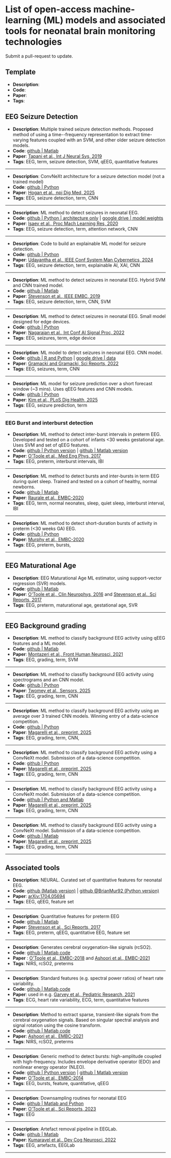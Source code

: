 # List of open-access machine-learning (ML) models and associated tools for neonatal brain monitoring technologies

Submit a pull-request to update. 

## Template

- **Description**: 
- **Code**: 
- **Paper**: 
- **Tags**:


## EEG Seizure Detection

- **Description**: Multiple trained seizure detection methods. Proposed method of using a
  time--frequency representation to extract time-varying features coupled with an SVM, and other
  older seizure detection models.
- **Code**: [github | Matlab](https://github.com/ktapani/Neonatal_Seizure_Detection)
- **Paper**: [Tapani et al., Int J Neural Sys,
  2019](https://www.worldscientific.com/doi/abs/10.1142/S0129065718500302)
- **Tags**: EEG, term, seizure detection, SVM, qEEG, quantitative features

--- 

- **Description**: ConvNeXt architecture for a seizure detection model (not a trained model)
- **Code**: [github | Python](https://github.com/cergenx/ConvNeXt-Seizure)
- **Paper**: [Hogan et al., npj Dig Med, 2025](https://www.nature.com/articles/s41746-024-01416-x)
- **Tags**: EEG, seizure detection, term, CNN

--- 

- **Description**: ML method to detect seizures in neonatal EEG.
- **Code**: [github | Python | architecture
  only](https://github.com/dyisaev/seizure-detection-neonates) | [google drive | model
  weights](https://drive.google.com/drive/folders/1rdBADEDl0rj-0kphtSYUdWZYu_6GogL-)
- **Paper**: [Isaev et al., Proc Mach Learning Res, 2020](https://proceedings.mlr.press/v126/isaev20a.html)
- **Tags**: EEG, seizure detection, term, attention network, CNN

--- 

- **Description**: Code to build an explainable ML model for seizure detection.
- **Code**: [github | Python](https://github.com/Dinuka-1999/BraiNeoCare)
- **Paper**: [Udayantha et al., IEEE Conf System Man Cybernetics, 2024](https://arxiv.org/abs/2406.16908)
- **Tags**: EEG, seizure detection, term, explainable AI, XAI, CNN

--- 

- **Description**: ML method to detect seizures in neonatal EEG. Hybrid SVM and CNN trained model.
- **Code**: [github | Matlab](https://github.com/nstevensonUH/Neonatal-EEG-Analysis/tree/master/seizure_detection_CNN)
- **Paper**: [Stevenson et al., IEEE EMBC, 2019](https://ieeexplore.ieee.org/abstract/document/8857367)
- **Tags**: EEG, seizure detection, term, CNN, SVM

---

- **Description**: ML method to detect seizures in neonatal EEG. Small model designed for edge devices.
- **Code**: [github | Python](https://github.com/vishaln15/NeonatalSeizureDetection/tree/main)
- **Paper**: [Nagarajan et al., Int Conf AI Signal Proc, 2022](https://ieeexplore.ieee.org/document/9760524)
- **Tags**: EEG, seizures, term, edge device

--- 

- **Description**: ML model to detect seizures in neonatal EEG. CNN model.
- **Code**: [github | R and Python](https://github.com/artur-gramacki/Epileptic-Seizure-Detection) | [google drive | data](https://drive.google.com/file/d/1FwgR8GjZLwE3z8d36vL7XDAqloVtHgJa/view?usp=sharing)
- **Paper**: [Gramacki and Gramacki, Sci Reports, 2022](https://www.nature.com/articles/s41598-022-15830-2)
- **Tags**: EEG, seizures, term, CNN

---

- **Description**: ML model for seizure prediction over a short forecast window (~3 mins). Uses qEEG
  features and CNN models.
- **Code**: [github | Python](https://github.com/dbernardo05/neoSeer/tree/main)
- **Paper**: [Kim et al., PLoS Dig Health, 2025](https://journals.plos.org/digitalhealth/article?id=10.1371/journal.pdig.0000890)
- **Tags**: EEG, seizure prediction, term

---

### EEG Burst and interburst detection

- **Description**: ML method to detect inter-burst intervals in preterm EEG. Developed and tested on
  a cohort of infants <30 weeks gestational age. Uses SVM and set of qEEG features.
- **Code**: [github | Python version](https://github.com/otoolej/py_burst_detector) | [github | Matlab version](https://github.com/otoolej/burst_detector)
- **Paper**: [O'Toole et al., Med Eng Phys, 2017](https://doi.org/10.1016/j.medengphy.2017.04.003)
- **Tags**: EEG, preterm, interburst intervals, IBI

---

- **Description**: ML method to detect bursts and inter-bursts in term EEG during quiet
  sleep. Trained and tested on a cohort of healthy, normal newborns.
- **Code**: [github | Matlab](https://github.com/sumitraurale/interburst_detector)
- **Paper**: [Raurale et al., EMBC-2020](https://doi.org/10.1109/EMBC44109.2020.9176147)
- **Tags**: EEG, term, normal neonates, sleep, quiet sleep, interburst interval, IBI

---

- **Description**: ML method to detect short-duration bursts of activity in preterm (<30 weeks GA) EEG.
- **Code**: [github | Python](https://github.com/BrianMur92/Preterm_transient_burst_detector)
- **Paper**: [Murphy et al., EMBC-2020](https://doi.org/10.1109/EMBC44109.2020.9175154)
- **Tags**: EEG, preterm, bursts, 

---

## EEG Maturational Age

- **Description**: EEG Maturational Age ML estimator, using support-vector regression (SVR) models.
- **Code**: [github | Matlab](https://github.com/nstevensonUH/Neonatal-EEG-Analysis/)
- **Paper**: [O'Toole et al., Clin Neurophys,
  2016](https://www.sciencedirect.com/science/article/abs/pii/S1388245716300244) and [Stevenson et
  al., Sci Reports, 2017](https://www.nature.com/articles/s41598-017-13537-3)
- **Tags**: EEG, preterm, maturational age, gestational age, SVR

---

## EEG Background grading 

- **Description**: ML method to classify background EEG activity using qEEG features and a ML model.
- **Code**: [github | Matlab](https://github.com/smontazeriUH/Neonatal-EEGBackground-Classifier)
- **Paper**: [Montazeri et al., Front Human Neurosci, 2021](https://www.frontiersin.org/journals/human-neuroscience/articles/10.3389/fnhum.2021.675154/full)
- **Tags**: EEG, grading, term, SVM

---

- **Description**: ML method to classifiy background EEG activity using spectrograms and an CNN model.
- **Code**: [github | Python](https://github.com/leahtwomey/Long_term_EEG_Grading_Using_DSP_ML/tree/main)
- **Paper**: [Twomey et al., Sensors, 2025](https://www.mdpi.com/1424-8220/25/10/3007)
- **Tags**: EEG, grading, term, CNN

---

- **Description**: ML method to classify background EEG activity using an average over 3 trained
  CNN models. Winning entry of a data-science competition.
- **Code**: [github | Python](https://github.com/smontazeriUH/INFANT-Data-Science-Challenge)
- **Paper**: [Magarelli et al., preprint, 2025](https://arxiv.org/abs/2509.09695)
- **Tags**: EEG, grading, term, CNN,

---

- **Description**: ML method to classify background EEG activity using a ConvNeXt model. Submission
  of a data-science competition.
- **Code**: [github | Python](https://github.com/fabiom91/ConvNeXt_AI_Competition_Platform)
- **Paper**: [Magarelli et al., preprint, 2025](https://arxiv.org/abs/2509.09695)
- **Tags**: EEG, grading, term, CNN

---

- **Description**: ML method to classify background EEG activity using a ConvNeXt model. Submission
  of a data-science competition.
- **Code**: [github | Python and Matlab](https://github.com/Minimnim/INFANT_ML_challenge)
- **Paper**: [Magarelli et al., preprint, 2025](https://arxiv.org/abs/2509.09695)
- **Tags**: EEG, grading, term, CNN

---

- **Description**: ML method to classify background EEG activity using a ConvNeXt model. Submission
  of a data-science competition.
- **Code**:  [github |
  Matlab](https://github.com/tamaraceranic/Support-Vector-Machines-SVM-with-quantitative-features-EEG-qEEG-)
- **Paper**: [Magarelli et al., preprint, 2025](https://arxiv.org/abs/2509.09695)
- **Tags**: EEG, grading, term, CNN

---

## Associated tools

- **Description**: NEURAL. Curated set of quantitative features for neonatal EEG.
- **Code**: [github (Matlab version)](https://github.com/otoolej/qEEG_feature_set) | [github @BrianMur92 (Python version)](https://github.com/BrianMur92/NEURAL_py_EEG_feature_set)
- **Paper**: [arXiv:1704.05694](https://arxiv.org/abs/1704.05694)
- **Tags**: EEG, qEEG, feature set

---

- **Description**: Quantitative features for preterm EEG
- **Code**: [github | Matlab]()
- **Paper**: [Stevenson et al., Sci Reports, 2017](https://www.nature.com/articles/s41598-017-13537-3)
- **Tags**: EEG, preterm, qEEG, quantitative EEG, feature set

---

- **Description**: Generates cerebral oxygenation-like signals (rcSO2).
- **Code**: [github | Matlab code](https://github.com/otoolej/synth_NIRS_signals)
- **Paper** : [O'Toole et al., EMBC-2018](https://doi.org/10.1109/EMBC.2018.8513523) and [Ashoori et
  al., EMBC-2021](https://doi.org/10.1109/EMBC46164.2021.9630560)
- **Tags**: NIRS, rcSO2, preterms

---

- **Description**: Standard features (e.g. spectral power ratios) of heart rate variability.
- **Code**:  [github | Matlab code](https://github.com/otoolej/hrv_features_neonates)
- **Paper**: used in e.g. [Garvey et al., Pediatric Research, 2021](https://doi.org/10.1038/s41390-021-01412-x)
- **Tags**: ECG, heart rate variability, ECG, term, quantitative features

---

- **Description**: Method to extract sparse, transient-like signals from the cerebral oxygenation
  signals. Based on singular spectral analysis and signal rotation using the cosine transform.
- **Code**: [github | Matlab code](https://github.com/otoolej/transient_decomp_ssa)
- **Paper**: [Ashoori et al., EMBC-2021](https://doi.org/10.1109/EMBC46164.2021.9630560)
- **Tags**: NIRS, rcSO2, preterms

---

- **Description**: Generic method to detect bursts: high-amplitude coupled with
  high-frequency. Includes envelope derivative operator (EDO) and nonlinear energy operator (NLEO).
- **Code**: [github | Python version](https://github.com/otoolej/envelope_derivative_operator) |
  [github | Matlab version](https://github.com/otoolej/nonlinear-energy-operators)
- **Paper**: [O'Toole et al., EMBC-2014](https://doi.org/10.1109/EMBC.2014.6944325)
- **Tags**: EEG, bursts, feature, quantitative, qEEG

---

- **Description**: Downsampling routines for neonatal EEG
- **Code**: [github | Matlab and Python](https://github.com/otoolej/downsample_open_eeg)
- **Paper**: [O'Toole et al., Sci Reports, 2023](https://www.nature.com/articles/s41597-023-02002-8)
- **Tags**: EEG

---

- **Description**: Artefact removal pipeline in EEGLab.
- **Code**: [github | Matlab](https://github.com/vpKumaravel/NEAR)
- **Paper**: [Kumaravel et al., Dev Cog Neurosci, 2022](https://doi.org/10.1016/j.dcn.2022.101068)
- **Tags**: EEG, artefacts, EEGLab

---

